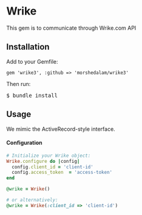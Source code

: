 # Wrike

This gem is to communicate through Wrike.com API


## Installation

Add to your Gemfile:

<pre><code>gem 'wrike3', :github => 'morshedalam/wrike3'</code></pre>

Then run:

<pre>$ bundle install</pre>


## Usage

We mimic the ActiveRecord-style interface.


#### Configuration
```ruby
# Initialize your Wrike object:
Wrike.configure do |config|
  config.client_id = 'client-id'
  config.access_token  = 'access-token'
end

@wrike = Wrike()

# or alternatively:
@wrike = Wrike(:client_id => 'client-id')
